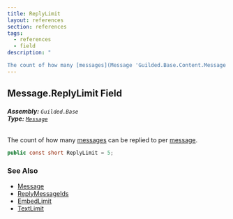 ```yaml
---
title: ReplyLimit
layout: references
section: references
tags:
  - references
  - field
description: "

The count of how many [messages](Message 'Guilded.Base.Content.Message') can be replied to per [message](Message 'Guilded.Base.Content.Message')."
---
```


## Message.ReplyLimit Field
###### **Assembly:** `Guilded.Base`<br/>**Type:** [`Message`](Message 'Guilded.Base.Content.Message')

The count of how many [messages](Message 'Guilded.Base.Content.Message') can be replied to per [message](Message 'Guilded.Base.Content.Message').

```csharp
public const short ReplyLimit = 5;
```

### See Also
- [Message](Message 'Guilded.Base.Content.Message')
- [ReplyMessageIds](Message.ReplyMessageIds 'Guilded.Base.Content.Message.ReplyMessageIds')
- [EmbedLimit](Message.EmbedLimit 'Guilded.Base.Content.Message.EmbedLimit')
- [TextLimit](Message.TextLimit 'Guilded.Base.Content.Message.TextLimit')